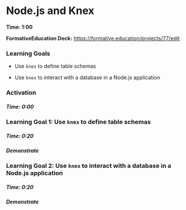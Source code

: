 # Node.js and Knex

**Time: 1:00** 

**FormativeEducation Deck:** https://formative.education/projects/77/edit

### Learning Goals

- Use `knex` to define table schemas

-  Use `knex` to interact with a database in a Node.js application


### Activation

##### Time: 0:00



### Learning Goal 1: Use `knex` to define table schemas

##### Time: 0:20

##### Demonstrate 



### Learning Goal 2: Use `knex` to interact with a database in a Node.js application

##### Time: 0:20

##### Demonstrate 


